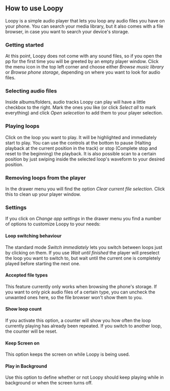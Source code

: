 ## How to use Loopy

Loopy is a simple audio player that lets you loop any audio files you have on your phone. You can search your media library, but it also comes with a file browser, in case you want to search your device's storage.

### Getting started

At this point, Loopy does not come with any sound files, so if you open the pp for the first time you will be greeted by an empty player window. Click the menu icon in the top left corner and choose either *Browse music library* or *Browse phone storage*, depending on where you want to look for audio files. 

### Selecting audio files

Inside albums/folders, audio tracks Loopy can play will have a little checkbox to the right. Mark the ones you like (or click *Select all* to mark everything) and click *Open selecetion* to add them to your player selection.

### Playing loops

Click on the loop you want to play. It will be highlighted and immediately start to play. You can use the controls at the bottom to pause (Halting playback at the current position in the track) or stop (Complete stop and reset to the beginning) the playback. It is also possible scan to a certain position by just swiping inside the selected loop's waveform to your desired position.

### Removing loops from the player

In the drawer menu you will find the option *Clear current file selection*. Click this to clean up your player window. 

### Settings

If you click on *Change app settings* in the drawer menu you find a number of options to customize Loopy to your needs:

#### Loop switching behaviour

The standard mode *Switch immediately* lets you switch between loops just by clicking on them. If you use *Wait until finished* the player will preselect the loop you want to switch to, but wait until the current one is completely played before starting the next one.

#### Accepted file types

This feature currently only works when browsing the phone's storage. If you want to only pick audio files of a certain type, you can uncheck the unwanted ones here, so the file browser won't show them to you.

#### Show loop count

If you activate this option, a counter will show you how often the loop currently playing has already been repeated. If you switch to another loop, the counter will be reset.


#### Keep Screen on

This option keeps the screen on while Loopy is being used.

#### Play in Background

Use this option to define whether or not Loopy should keep playing while in background or when the screen turns off.


